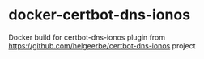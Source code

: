 # docker-certbot-dns-ionos
Docker build for certbot-dns-ionos plugin from https://github.com/helgeerbe/certbot-dns-ionos project
